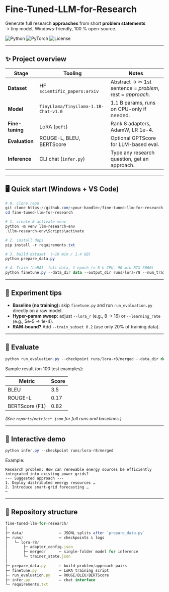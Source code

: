 # Fine-Tuned-LLM-for-Research
Generate full research **approaches** from short **problem statements**  
→ tiny model, Windows-friendly, 100 % open-source.

![Python](https://img.shields.io/badge/Python-3.10-blue)
![PyTorch](https://img.shields.io/badge/PyTorch-2.2-lightgrey)
![License](https://img.shields.io/badge/License-Apache%202.0-green)

---

## ✨ Project overview
| Stage | Tooling | Notes |
|-------|---------|-------|
| **Dataset** | HF `scientific_papers:arxiv` | Abstract → ✂︎ 1st sentence = *problem*, rest = *approach*. |
| **Model** | `TinyLlama/TinyLlama-1.1B-Chat-v1.0` | 1.1 B params, runs on CPU-only if needed. |
| **Fine-tuning** | LoRA (`peft`) | Rank 8 adapters, AdamW, LR 1e-4. |
| **Evaluation** | ROUGE-L, BLEU, BERTScore | Optional GPTScore for LLM-based eval. |
| **Inference** | CLI chat (`infer.py`) | Type any research question, get an approach. |

---

## 🖥️ Quick start (Windows + VS Code)

```powershell
# 0. clone repo
git clone https://github.com/<your-handle>/fine-tuned-llm-for-research.git
cd fine-tuned-llm-for-research

# 1. create & activate venv
python -m venv llm-research-env
.\llm-research-env\Scripts\activate

# 2. install deps
pip install -r requirements.txt

# 3. build dataset  (~10 min / 1.4 GB)
python prepare_data.py

# 4. Train (LoRA)  full data, 1 epoch (≈ 8 h CPU, 90 min RTX 3060)
python finetune.py --data_dir data --output_dir runs/lora-r8 --num_train_epochs 1 --per_device_train_batch_size 2 --gradient_accumulation_steps 8 --learning_rate 5e-5
```

---

## 🧪 Experiment tips

- **Baseline (no training):** skip `finetune.py` and run `run_evaluation.py` directly on a raw model.
- **Hyper-param sweep:** adjust `--lora_r` (e.g., 8 → 16) or `--learning_rate` (e.g., 5e-5 → 1e-4).
- **RAM-bound?** Add `--train_subset 0.2` (use only 20% of training data).

---

## 📏 Evaluate

```powershell
python run_evaluation.py --checkpoint runs/lora-r8/merged --data_dir data --max_new_tokens 256
```

Sample result (on 100 test examples):

| Metric        | Score |
|---------------|-------|
| BLEU          | 3.5   |
| ROUGE-L       | 0.17  |
| BERTScore (F1) | 0.82  |

*(See `reports/metrics*.json` for full runs and baselines.)*

---

## 💬 Interactive demo

```powershell
python infer.py --checkpoint runs/lora-r8/merged
```

Example:

```
Research problem: How can renewable energy sources be efficiently integrated into existing power grids?
--- Suggested approach ---
1. Deploy distributed energy resources …
2. Introduce smart-grid forecasting …
⋯
```

---

## 📂 Repository structure

```typescript
fine-tuned-llm-for-research/
│
├─ data/                ← JSONL splits after `prepare_data.py`
├─ runs/                ← checkpoints & logs
│   └─ lora-r8/
│       ├─ adapter_config.json
│       ├─ merged/      ← single-folder model for inference
│       └─ trainer_state.json
│
├─ prepare_data.py      ← build problem/approach pairs
├─ finetune.py          ← LoRA training script
├─ run_evaluation.py    ← ROUGE/BLEU/BERTScore
├─ infer.py             ← chat interface
└─ requirements.txt
```

